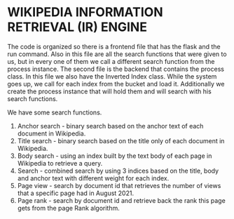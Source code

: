# WIKIPEDIA INFORMATION RETRIEVAL (IR) ENGINE
The code is organized so there is a frontend file that has the flask and the run command. 
Also in this file are all the search functions that were given to us, but in every one of them we call a different search function from the process instance.
The second file is the backend that contains the process class. In this file we also have the Inverted Index class.
While the system goes up, we call for each index from the bucket and load it. 
Additionally we create the process instance that will hold them and will search with his search functions.

We have some search functions.
  1. Anchor search -  binary search based on the anchor text of each document in Wikipedia.
  2. Title search  - binary search based on the title only of each document in Wikipedia.
  3. Body search   - using an index built by the text body of each page in Wikipedia to retrieve a query.
  4. Search   - combined search by using 3 indices based on the title, body and anchor text with different weight for each index.
  5. Page view - search by document id that retrieves the number of views that a specific page had in August 2021. 
  6. Page rank - search by document id and retrieve back the rank this page gets from the page Rank algorithm.
